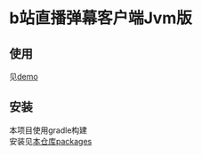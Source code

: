 # b站直播弹幕客户端Jvm版
## 使用
见[demo](https://github.com/qri-projects/blive-danmaku-client-jvm/blob/master/blive-danmaku-client-jvm/src/test/kotlin/BLiveDanmakuTest.kt)  

## 安装
本项目使用gradle构建  
安装见[本仓库packages](https://github.com/orgs/qri-projects/packages?repo_name=blive-danmaku-client-jvm)  
